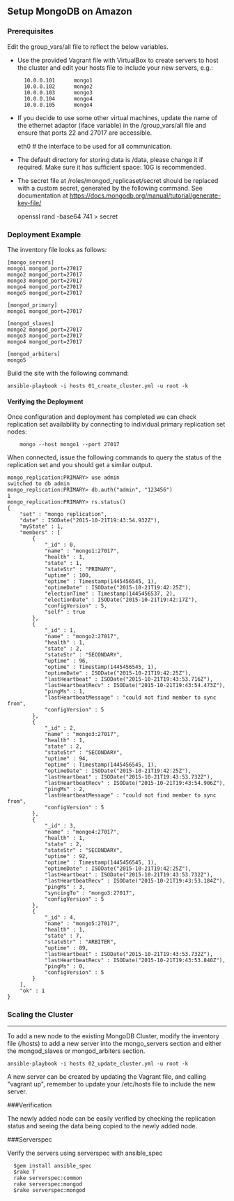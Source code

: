 ## Setup MongoDB on Amazon

### Prerequisites

Edit the group_vars/all file to reflect the below variables.

- Use the provided Vagrant file with VirtualBox to create servers to host the
cluster and edit your hosts file to include your new servers, e.g.:

        10.0.0.101      mongo1
        10.0.0.102      mongo2
        10.0.0.103      mongo3
        10.0.0.104      mongo4
        10.0.0.105      mongo4

- If you decide to use some other virtual machines, update the name of the
ethernet adaptor (iface variable) in the /group_vars/all file and ensure that
ports 22 and 27017 are accessible.

    eth0     # the interface to be used for all communication.

- The default directory for storing data is /data, please change it if
required. Make sure it has sufficient space: 10G is recommended.

- The secret file at /roles/mongod_replicaset/secret should be replaced with
a custom secret, generated by the following command. See documentation at
https://docs.mongodb.org/manual/tutorial/generate-key-file/

    openssl rand -base64 741 > secret

### Deployment Example

The inventory file looks as follows:

    [mongo_servers]
    mongo1 mongod_port=27017
    mongo2 mongod_port=27017
    mongo3 mongod_port=27017
    mongo4 mongod_port=27017
    mongo5 mongod_port=27017

    [mongod_primary]
    mongo1 mongod_port=27017

    [mongod_slaves]
    mongo2 mongod_port=27017
    mongo3 mongod_port=27017
    mongo4 mongod_port=27017

    [mongod_arbiters]
    mongo5

Build the site with the following command:

    ansible-playbook -i hosts 01_create_cluster.yml -u root -k

#### Verifying the Deployment

Once configuration and deployment has completed we can check replication set
availability by connecting to individual primary replication set nodes:

        mongo --host mongo1 --port 27017

When connected, issue the following commands to query the status of the
replication set and you should get a similar output.

    mongo_replication:PRIMARY> use admin
    switched to db admin
    mongo_replication:PRIMARY> db.auth("admin", "123456")
    1
    mongo_replication:PRIMARY> rs.status()
    {
    	"set" : "mongo_replication",
    	"date" : ISODate("2015-10-21T19:43:54.932Z"),
    	"myState" : 1,
    	"members" : [
    		{
    			"_id" : 0,
    			"name" : "mongo1:27017",
    			"health" : 1,
    			"state" : 1,
    			"stateStr" : "PRIMARY",
    			"uptime" : 100,
    			"optime" : Timestamp(1445456545, 1),
    			"optimeDate" : ISODate("2015-10-21T19:42:25Z"),
    			"electionTime" : Timestamp(1445456537, 2),
    			"electionDate" : ISODate("2015-10-21T19:42:17Z"),
    			"configVersion" : 5,
    			"self" : true
    		},
    		{
    			"_id" : 1,
    			"name" : "mongo2:27017",
    			"health" : 1,
    			"state" : 2,
    			"stateStr" : "SECONDARY",
    			"uptime" : 96,
    			"optime" : Timestamp(1445456545, 1),
    			"optimeDate" : ISODate("2015-10-21T19:42:25Z"),
    			"lastHeartbeat" : ISODate("2015-10-21T19:43:53.716Z"),
    			"lastHeartbeatRecv" : ISODate("2015-10-21T19:43:54.473Z"),
    			"pingMs" : 1,
    			"lastHeartbeatMessage" : "could not find member to sync from",
    			"configVersion" : 5
    		},
    		{
    			"_id" : 2,
    			"name" : "mongo3:27017",
    			"health" : 1,
    			"state" : 2,
    			"stateStr" : "SECONDARY",
    			"uptime" : 94,
    			"optime" : Timestamp(1445456545, 1),
    			"optimeDate" : ISODate("2015-10-21T19:42:25Z"),
    			"lastHeartbeat" : ISODate("2015-10-21T19:43:53.732Z"),
    			"lastHeartbeatRecv" : ISODate("2015-10-21T19:43:54.906Z"),
    			"pingMs" : 2,
    			"lastHeartbeatMessage" : "could not find member to sync from",
    			"configVersion" : 5
    		},
    		{
    			"_id" : 3,
    			"name" : "mongo4:27017",
    			"health" : 1,
    			"state" : 2,
    			"stateStr" : "SECONDARY",
    			"uptime" : 92,
    			"optime" : Timestamp(1445456545, 1),
    			"optimeDate" : ISODate("2015-10-21T19:42:25Z"),
    			"lastHeartbeat" : ISODate("2015-10-21T19:43:53.732Z"),
    			"lastHeartbeatRecv" : ISODate("2015-10-21T19:43:53.184Z"),
    			"pingMs" : 3,
    			"syncingTo" : "mongo3:27017",
    			"configVersion" : 5
    		},
    		{
    			"_id" : 4,
    			"name" : "mongo5:27017",
    			"health" : 1,
    			"state" : 7,
    			"stateStr" : "ARBITER",
    			"uptime" : 89,
    			"lastHeartbeat" : ISODate("2015-10-21T19:43:53.732Z"),
    			"lastHeartbeatRecv" : ISODate("2015-10-21T19:43:53.840Z"),
    			"pingMs" : 0,
    			"configVersion" : 5
    		}
    	],
    	"ok" : 1
    }

### Scaling the Cluster
---------------------------------------

To add a new node to the existing MongoDB Cluster, modify the inventory file
(/hosts) to add a new server into the mongo_servers section and either the
mongod_slaves or mongod_arbiters section.

    ansible-playbook -i hosts 02_update_cluster.yml -u root -k

A new server can be created by updating the Vagrant file, and calling "vagrant
up", remember to update your /etc/hosts file to include the new server.

###Verification

The newly added node can be easily verified by checking the replication status
and seeing the data being copied to the newly added node.

###Serverspec

Verify the servers using serverspec with ansible_spec

      $gem install ansible_spec
      $rake T
      rake serverspec:common
      rake serverspec:mongod
      $rake serverspec:mongod
